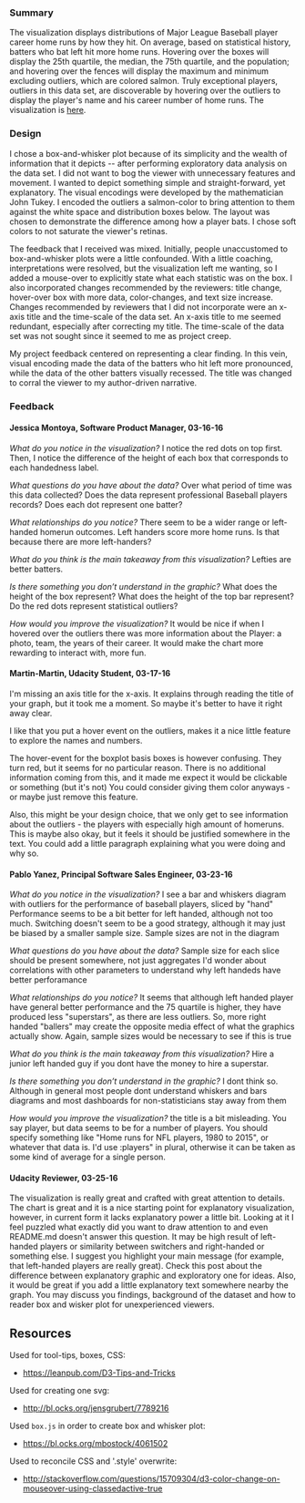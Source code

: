 ### Summary
The visualization displays distributions of Major League Baseball player career home runs by how they hit. On average, based on statistical history, batters who bat left hit more home runs.  Hovering over the boxes will display the 25th quartile, the median, the 75th quartile, and the population; and hovering over the fences will display the maximum and minimum excluding outliers, which are colored salmon.  Truly exceptional players, outliers in this data set, are discoverable by hovering over the outliers to display the player's name and his career number of home runs. The visualization is [here](http://bl.ocks.org/ondramie/raw/2abd3b4739cc5ba2aeba/).

### Design
I chose a box-and-whisker plot because of its simplicity and the wealth of information that it depicts -- after performing exploratory data analysis on the data set.  I did not want to bog the viewer with unnecessary features and movement.  I wanted to depict something simple and straight-forward, yet explanatory.  The visual encodings were developed by the mathematician John Tukey.  I encoded the outliers a salmon-color to bring attention to them against the white space and distribution boxes below.  The layout was chosen to demonstrate the difference among how a player bats.  I chose soft colors to not saturate the viewer's retinas. 

The feedback that I received was mixed.  Initially, people unaccustomed to box-and-whisker plots were a little confounded. With a little coaching, interpretations were resolved, but the visualization left me wanting, so I added a mouse-over to explicitly state what each statistic was on the box.  I also incorporated changes recommended by the reviewers: title change, hover-over box with more data, color-changes, and text size increase.  Changes recommended by reviewers that I did not incorporate were an x-axis title and the time-scale of the data set.  An x-axis title to me seemed redundant, especially after correcting my title.  The time-scale of the data set was not sought since it seemed to me as project creep.

My project feedback centered on representing a clear finding.  In this vein, visual encoding made the data of the batters who hit left more pronounced, while the data of the other batters visually recessed.  The title was changed to corral the viewer to my author-driven narrative.     

### Feedback
#### Jessica Montoya, Software Product Manager, 03-16-16

*What do you notice in the visualization?*
I notice the red dots on top first. Then, I notice the difference of the height of each box that corresponds to each handedness label. 

*What questions do you have about the data?*
Over what period of time was this data collected? Does the data represent professional Baseball players records? Does each dot represent one batter?

*What relationships do you notice?*
There seem to be a wider range or left-handed homerun outcomes. Left handers score more home runs. Is that because there are more left-handers? 

*What do you think is the main takeaway from this visualization?*
Lefties are better batters.

*Is there something you don’t understand in the graphic?*
What does the height of the box represent? What does the height of the top bar represent? Do the red dots represent statistical outliers?

*How would you improve the visualization?*
It would be nice if when I hovered over the outliers there was more information about the Player: a photo, team, the years of their career. It would make the chart more rewarding to interact with, more fun.  

#### Martin-Martin, Udacity Student, 03-17-16

I'm missing an axis title for the x-axis. It explains through reading the title of your graph, but it took me a moment. So maybe it's better to have it right away clear.

I like that you put a hover event on the outliers, makes it a nice little feature to explore the names and numbers.

The hover-event for the boxplot basis boxes is however confusing. They turn red, but it seems for no particular reason. There is no additional information coming from this, and it made me expect it would be clickable or something (but it's not)
You could consider giving them color anyways - or maybe just remove this feature.

Also, this might be your design choice, that we only get to see information about the outliers - the players with especially high amount of homeruns.
This is maybe also okay, but it feels it should be justified somewhere in the text. You could add a little paragraph explaining what you were doing and why so.

#### Pablo Yanez, Principal Software Sales Engineer, 03-23-16

*What do you notice in the visualization?*
I see a bar and whiskers diagram with outliers for the performance of  baseball players, sliced by "hand"
Performance seems to be a bit better for left handed, although not too much. Switching doesn't seem to be a good strategy, although it may just be biased by a smaller sample size. Sample sizes are not in the diagram

*What questions do you have about the data?* 
Sample size for each slice should be present somewhere, not just aggregates
I'd wonder about correlations with other parameters to understand why left handeds have better perforamance

*What relationships do you notice?*
It seems that although left handed player have general better performance and the 75 quartile is higher, they have produced less "superstars", as there are less outliers. So, more right handed "ballers" may create the opposite media effect of what the graphics actually show. Again, sample sizes would be necessary to see if this is true

*What do you think is the main takeaway from this visualization?*
Hire a junior left handed guy if you dont have the money to hire a superstar.

*Is there something you don’t understand in the graphic?*
I dont think so. Although in general most people dont understand whiskers and bars diagrams and most dashboards for non-statisticians stay away from them

*How would you improve the visualization?*
the title is a bit misleading. You say player, but data seems to be for a number of players. You should specify something like "Home runs for NFL players, 1980 to 2015", or whatever that data is. I'd use :players" in plural, otherwise it can be taken as some kind of average for a single person.

#### Udacity Reviewer, 03-25-16
The visualization is really great and crafted with great attention to details. The chart is great and it is a nice starting point for explanatory visualization, however, in current form it lacks explanatory power a little bit. Looking at it I feel puzzled what exactly did you want to draw attention to and even README.md doesn't answer this question. It may be high result of left-handed players or similarity between switchers and right-handed or something else. I suggest you highlight your main message (for example, that left-handed players are really great). Check this post about the difference between explanatory graphic and exploratory one for ideas.
Also, it would be great if you add a little explanatory text somewhere nearby the graph. You may discuss you findings, background of the dataset and how to reader box and wisker plot for unexperienced viewers.

## Resources

Used for tool-tips, boxes, CSS:  

+ https://leanpub.com/D3-Tips-and-Tricks

Used for creating one svg:

+ http://bl.ocks.org/jensgrubert/7789216

Used `box.js` in order to create box and whisker plot:

+ https://bl.ocks.org/mbostock/4061502

Used to reconcile CSS and '.style' overwrite:

+ http://stackoverflow.com/questions/15709304/d3-color-change-on-mouseover-using-classedactive-true

